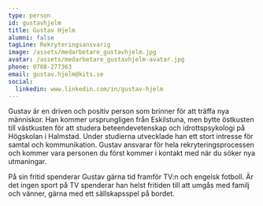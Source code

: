 ```yaml
---
type: person
id: gustavhjelm
title: Gustav Hjelm
alumni: false
tagLine: Rekryteringsansvarig
image: /assets/medarbetare_gustavhjelm.jpg
avatar: /assets/medarbetare_gustavhjelm-avatar.jpg
phone: 0708-277363
email: gustav.hjelm@kits.se
social:
  linkedin: www.linkedin.com/in/gustav-hjelm
---
```

Gustav är en driven och positiv person som brinner för att träffa nya människor. Han kommer ursprungligen från Eskilstuna, men bytte östkusten till västkusten för att studera beteendevetenskap och idrottspsykologi på Högskolan i Halmstad. Under studierna utvecklade han ett stort intresse för samtal och kommunikation. Gustav ansvarar för hela rekryteringsprocessen och kommer vara personen du först kommer i kontakt med när du söker nya utmaningar.

På sin fritid spenderar Gustav gärna tid framför TV:n och engelsk fotboll. Är det ingen sport på TV spenderar han helst fritiden till att umgås med familj och vänner, gärna med ett sällskapsspel på bordet.
